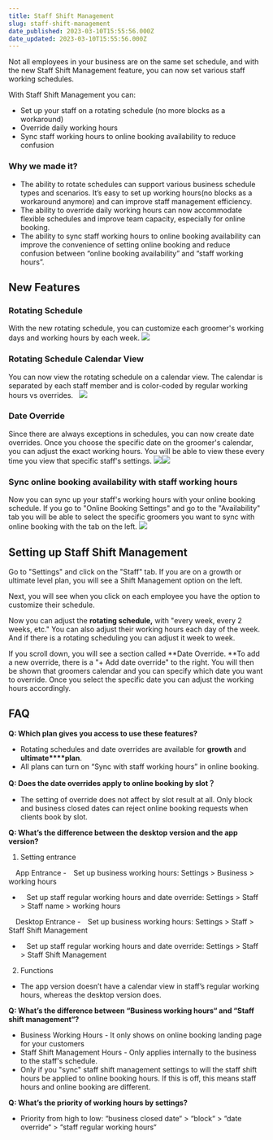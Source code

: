 ```yaml
---
title: Staff Shift Management
slug: staff-shift-management
date_published: 2023-03-10T15:55:56.000Z
date_updated: 2023-03-10T15:55:56.000Z
---
```


Not all employees in your business are on the same set schedule, and with the new Staff Shift Management feature, you can now set various staff working schedules. 

With Staff Shift Management you can:

- Set up your staff on a rotating schedule (no more blocks as a workaround)
- Override daily working hours
- Sync staff working hours to online booking availability to reduce confusion

### Why we made it? 

- The ability to rotate schedules can support various business schedule types and scenarios. It’s easy to set up working hours(no blocks as a workaround anymore) and can improve staff management efficiency.
- The ability to override daily working hours can now accommodate flexible schedules and improve team capacity, especially for online booking.
- The ability to sync staff working hours to online booking availability can improve the convenience of setting online booking and reduce confusion between “online booking availability” and “staff working hours”.

## New Features

### Rotating Schedule

With the new rotating schedule, you can customize each groomer's working days and working hours by each week. 
![](__GHOST_URL__/content/images/2023/03/image-20230214-100309.png)
### Rotating Schedule Calendar View

You can now view the rotating schedule on a calendar view. The calendar is separated by each staff member and is color-coded by regular working hours vs overrides.  
![](__GHOST_URL__/content/images/2023/03/image-20230214-100342.png)
### Date Override

Since there are always exceptions in schedules, you can now create date overrides. Once you choose the specific date on the groomer's calendar, you can adjust the exact working hours. You will be able to view these every time you view that specific staff's settings. 
![](__GHOST_URL__/content/images/2023/03/image-20230201-070003.png)![](__GHOST_URL__/content/images/2023/03/image-20230215-091812.png)
### Sync online booking availability with staff working hours

Now you can sync up your staff's working hours with your online booking schedule. If you go to "Online Booking Settings" and go to the "Availability" tab you will be able to select the specific groomers you want to sync with online booking with the tab on the left. 
![](__GHOST_URL__/content/images/2023/03/image-20230215-103753.png)
## Setting up Staff Shift Management

Go to "Settings" and click on the "Staff" tab. If you are on a growth or ultimate level plan, you will see a Shift Management option on the left. 

Next, you will see when you click on each employee you have the option to customize their schedule.

Now you can adjust the **rotating schedule,** with "every week, every 2 weeks, etc." You can also adjust their working hours each day of the week. And if there is a rotating scheduling you can adjust it week to week.

If you scroll down, you will see a section called **Date Override. **To add a new override, there is a "+ Add date override" to the right. You will then be shown that groomers calendar and you can specify which date you want to override. Once you select the specific date you can adjust the working hours accordingly.  

## FAQ

**Q: Which plan gives you access to use these features?**

- Rotating schedules and date overrides are available for **growth** and **ultimate****plan**.
- All plans can turn on “Sync with staff working hours” in online booking.

**Q: Does the date overrides apply to online booking by slot？**

- The setting of override does not affect by slot result at all. Only block and business closed dates can reject online booking requests when clients book by slot.

**Q: What’s the difference between the desktop version and the app version?**

1. Setting entrance

 App Entrance
- Set up business working hours: Settings > Business > working hours
-    Set up staff regular working hours and date override: Settings > Staff > Staff name > working hours

 Desktop Entrance
- Set up business working hours: Settings > Staff > Staff Shift Management
-    Set up staff regular working hours and date override: Settings > Staff > Staff Shift Management

2. Functions

- The app version doesn’t have a calendar view in staff’s regular working hours, whereas the desktop version does. 

**Q: What’s the difference between “Business working hours“ and “Staff shift management“?**

- Business Working Hours - It only shows on online booking landing page for your customers
- Staff Shift Management Hours - Only applies internally to the business to the staff's schedule.
- Only if you "sync" staff shift management settings to will the staff shift hours be applied to online booking hours. If this is off, this means staff hours and online booking are different.

**Q: What’s the priority of working hours by settings?**

- Priority from high to low: “business closed date“ > “block“ > “date override“ > “staff regular working hours“
